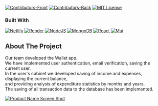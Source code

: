 [![Contributors-Front][contributors-shieldF]][contributors-urlF]
[![Contributors-Back][contributors-shieldB]][contributors-urlB]
[![MIT License][license-shield]][license-url]

[contributors-shieldF]: https://img.shields.io/github/contributors/AndriiPichkorkiy/Wallet-fronend?label=contributors-front&style=for-the-badge
[contributors-urlF]: https://github.com/AndriiPichkorkiy/Wallet-fronend/graphs/contributors
[contributors-shieldB]: https://img.shields.io/github/contributors/AndriiPichkorkiy/Wallet-backend?label=contributors-back&style=for-the-badge
[contributors-urlB]: https://github.com/AndriiPichkorkiy/Wallet-backend/graphs/contributors
[license-shield]: https://img.shields.io/github/license/othneildrew/Best-README-Template.svg?style=for-the-badge
[license-url]: https://github.com/AndriiPichkorkiy/Wallet-fronend/blob/main/LICENSE.txt

### Built With
 [![Netlify][Netlify]][Netlify-url]
 [![Render][Render]][Render-url]
 [![NodeJS][Node.JS]][Node-url]
 [![MongoDB][MongoDB]][MongoDB-url]
 [![React][React.js]][React-url]
 [![Mui][Mui]][Mui-url]

[Netlify]: https://img.shields.io/badge/Netlify-0a1e8d?style=for-the-badge&logo=netlify&logoColor=30c8c9
[Netlify-url]: https://www.netlify.com/
[Render]: https://img.shields.io/badge/Render-232a55?style=for-the-badge&logo=render&logoColor=8afadc
[Render-url]: https://render.com/
[Node.JS]: https://img.shields.io/badge/node.js-026e00?style=for-the-badge&logo=nodedotjs&logoColor=000000
[Node-url]: https://nodejs.org/
[MongoDB]: https://img.shields.io/badge/MongoDB-000000?style=for-the-badge&logo=mongodb&logoColor=00ED64
[MongoDB-url]:  https://www.mongodb.com/home
[React.js]: https://img.shields.io/badge/React-20232A?style=for-the-badge&logo=react&logoColor=61DAFB
[React-url]: https://reactjs.org/
[Mui]: https://img.shields.io/badge/Mui-35495E?style=for-the-badge&logo=mui&logoColor=007FFF
[Mui-url]:  https://mui.com/

## About The Project

Our team developed the Wallet app. <br/>
We have implemented user authentication, email verification, saving the current user.  <br/>
In the user's cabinet we developed saving of income and expenses, displaying the current balance,  <br/>
and providing analysis of expenditure statistics by months and years. <br/>
The saving of all transaction data to the database has been implemented.

[![Product Name Screen Shot][product-screenshot]](https://luxury-klepon-24ab7b.netlify.app/login)

[product-screenshot]: public/imgs/add.jpg




